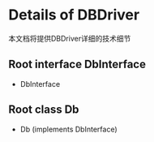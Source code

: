 # Details of DBDriver

本文档将提供DBDriver详细的技术细节

## Root interface DbInterface

- DbInterface

## Root class Db

- Db (implements DbInterface)






